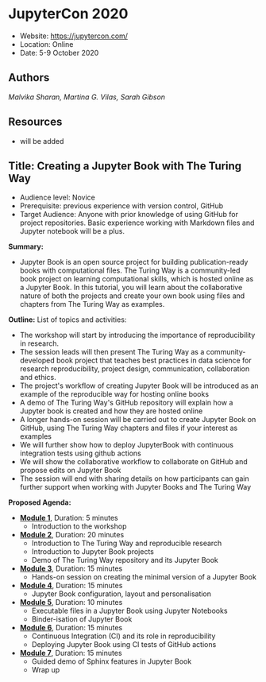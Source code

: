 # JupyterCon 2020

- Website: https://jupytercon.com/
- Location: Online
- Date: 5-9 October 2020

## Authors

*Malvika Sharan, Martina G. Vilas, Sarah Gibson*

## Resources

- will be added

## Title: Creating a Jupyter Book with The Turing Way

- Audience level: Novice
- Prerequisite: previous experience with version control, GitHub
- Target Audience: Anyone with prior knowledge of using GitHub for project repositories. Basic experience working with Markdown files and Jupyter notebook will be a plus. 

**Summary:**
- Jupyter Book is an open source project for building publication-ready books with computational files. The Turing Way is a community-led book project on learning computational skills, which is hosted online as a Jupyter Book. In this tutorial, you will learn about the collaborative nature of both the projects and create your own book using files and chapters from The Turing Way as examples.

**Outline:**
List of topics and activities:
- The workshop will start by introducing the importance of reproducibility in research.
- The session leads will then present The Turing Way as a community-developed book project that teaches best practices in data science for research reproducibility, project design, communication, collaboration and ethics.
- The project's workflow of creating Jupyter Book will be introduced as an example of the reproducible way for hosting online books
- A demo of The Turing Way's GitHub repository will explain how a Jupyter book is created and how they are hosted online
- A longer hands-on session will be carried out to create Jupyter Book on GitHub, using The Turing Way chapters and files if your interest as examples
- We will further show how to deploy JupyterBook with continuous integration tests using github actions
- We will show the collaborative workflow to collaborate on GitHub and propose edits on Jupyter Book
- The session will end with sharing details on how participants can gain further support when working with Jupyter Books and The Turing Way

**Proposed Agenda:**

- **[Module 1](./notebooks/1-welcome.ipynb)**, Duration: 5 minutes 
  - Introduction to the workshop
- **[Module 2](./notebooks/2-introduction.ipynb)**, Duration: 20 minutes
  - Introduction to The Turing Way and reproducible research
  - Introduction to Jupyter Book projects
  - Demo of The Turing Way repository and its Jupyter Book
  <!---Show important bits: website folder, _toc file, config file--->
- **[Module 3](./notebooks/3-setup-jupyterbook.ipynb)**, Duration: 15 minutes 
  - Hands-on session on creating the minimal version of a Jupyter Book
  <!---Set up the repository, add a chapter, create a table of content, build the book--->
- **[Module 4](./notebooks/4-config-jupyterbook.ipynb)**, Duration: 15 minutes
  - Jupyter Book configuration, layout and personalisation
   <!---config file--->
- **[Module 5](./notebooks/5-more-jupyterbook.ipynb)**, Duration: 10 minutes
  - Executable files in a Jupyter Book using Jupyter Notebooks
  - Binder-isation of Jupyter Book
- **[Module 6](](./notebooks/6-ci-jupyterbook.ipynb))**, Duration: 15 minutes
  - Continuous Integration (CI) and its role in reproducibility
  - Deploying Jupyter Book using CI tests of GitHub actions
- **[Module 7](./notebooks/7-final-demo.ipynb)**, Duration: 15 minutes
  - Guided demo of Sphinx features in Jupyter Book
  - Wrap up
  <!---for cross-referencing, citation, pdf export, collaborative workflow on GitHub repository to edit a chapter or propose edits on Jupyter Book--->

